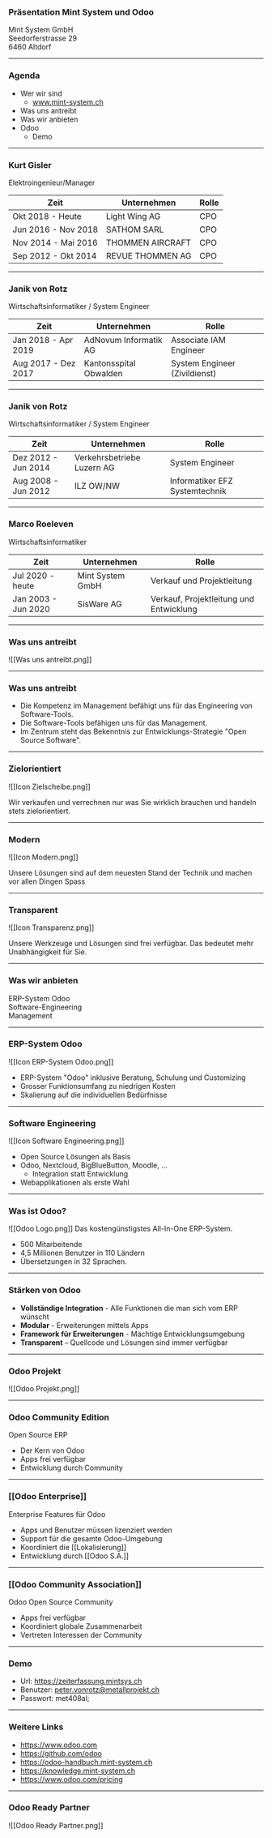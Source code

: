 ### Präsentation Mint System und Odoo
Mint System GmbH  
Seedorferstrasse 29  
6460 Altdorf  

---
### Agenda
* Wer wir sind
	* www.mint-system.ch
* Was uns antreibt
* Was wir anbieten
* Odoo
	* Demo

---
### Kurt Gisler
Elektroingenieur/Manager

Zeit | Unternehmen | Rolle
-|-|-
Okt 2018 - Heute | Light Wing AG | CPO
Jun 2016 - Nov 2018 | SATHOM SARL | CPO
Nov 2014 - Mai 2016 | THOMMEN AIRCRAFT | CPO
Sep 2012 - Okt 2014 | REVUE THOMMEN AG | CPO

---
### Janik von Rotz
Wirtschaftsinformatiker / System Engineer

Zeit | Unternehmen | Rolle
-|-|-
Jan 2018 - Apr 2019 | AdNovum Informatik AG | Associate IAM Engineer
Aug 2017 - Dez 2017 | Kantonsspital Obwalden | System Engineer (Zivildienst)

---
### Janik von Rotz
Wirtschaftsinformatiker / System Engineer

Zeit | Unternehmen | Rolle
-|-|-
Dez 2012 - Jun 2014 | Verkehrsbetriebe Luzern AG | System Engineer
Aug 2008 - Jun 2012 | ILZ OW/NW | Informatiker EFZ Systemtechnik

---
### Marco Roeleven
Wirtschaftsinformatiker

Zeit | Unternehmen | Rolle
-|-|-
Jul 2020 - heute | Mint System GmbH | Verkauf und Projektleitung
Jan 2003 - Jun 2020 | SisWare AG | Verkauf, Projektleitung und Entwicklung

---
### Was uns antreibt

![[Was uns antreibt.png]]

---
### Was uns antreibt

* Die Kompetenz im Management befähigt uns für das Engineering von Software-Tools.
* Die Software-Tools befähigen uns für das  Management.
* Im Zentrum steht das Bekenntnis zur Entwicklungs-Strategie "Open Source Software".

---
### Zielorientiert

![[Icon Zielscheibe.png]]

Wir verkaufen und verrechnen nur was Sie wirklich brauchen und handeln stets zielorientiert.

---
### Modern

![[Icon Modern.png]]

Unsere Lösungen sind auf dem neuesten Stand der Technik und machen vor allen Dingen Spass

---
### Transparent

![[Icon Transparenz.png]]

Unsere Werkzeuge und Lösungen sind frei verfügbar. Das bedeutet mehr Unabhängigkeit für Sie.

---
### Was wir anbieten

ERP-System Odoo  
Software-Engineering  
Management  

---
### ERP-System Odoo

![[Icon ERP-System Odoo.png]]

* ERP-System "Odoo" inklusive Beratung, Schulung und Customizing
* Grosser Funktionsumfang zu niedrigen Kosten
* Skalierung auf die individuellen Bedürfnisse

---
### Software Engineering

![[Icon Software Engineering.png]]

* Open Source Lösungen als Basis
* Odoo, Nextcloud, BigBlueButton, Moodle, ...
	* Integration statt Entwicklung
* Webapplikationen als erste Wahl

---
### Was ist Odoo?
![[Odoo Logo.png]]
Das kostengünstigstes All-In-One ERP-System. 

* 500 Mitarbeitende
* 4,5 Millionen Benutzer in 110 Ländern
* Übersetzungen in 32 Sprachen.

---
### Stärken von Odoo

* **Vollständige Integration** - Alle Funktionen die man sich vom ERP wünscht  
* **Modular** - Erweiterungen mittels Apps  
* **Framework für Erweiterungen** - Mächtige Entwicklungsumgebung  
* **Transparent** – Quellcode und Lösungen sind immer verfügbar

---
### Odoo Projekt

![[Odoo Projekt.png]]

---
### Odoo Community Edition
Open Source ERP

* Der Kern von Odoo
* Apps frei verfügbar
* Entwicklung durch Community

---
### [[Odoo Enterprise]]
Enterprise Features für Odoo

* Apps und Benutzer müssen lizenziert werden
* Support für die gesamte Odoo-Umgebung
* Koordiniert die [[Lokalisierung]]
* Entwicklung durch [[Odoo S.A.]]

---
### [[Odoo Community Association]]
Odoo Open Source Community

* Apps frei verfügbar
* Koordiniert globale Zusammenarbeit
* Vertreten Interessen der Community

---
### Demo

* Url: https://zeiterfassung.mintsys.ch  
* Benutzer: peter.vonrotz@metallprojekt.ch  
* Passwort: met408al;  

---
### Weitere Links

* https://www.odoo.com
* https://github.com/odoo
* https://odoo-handbuch.mint-system.ch
* https://knowledge.mint-system.ch
* https://www.odoo.com/pricing

---
### Odoo Ready Partner

![[Odoo Ready Partner.png]]